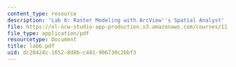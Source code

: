 ```yaml
---
content_type: resource
description: 'Lab 6: Raster Modeling with ArcView''s Spatial Analyst'
file: https://ol-ocw-studio-app-production.s3.amazonaws.com/courses/11-521-spatial-database-management-and-advanced-geographic-information-systems-spring-2003/dc20424c16528d8bc481906730c2bbf3_lab6.pdf
file_type: application/pdf
resourcetype: Document
title: lab6.pdf
uid: dc20424c-1652-8d8b-c481-906730c2bbf3
---
```

